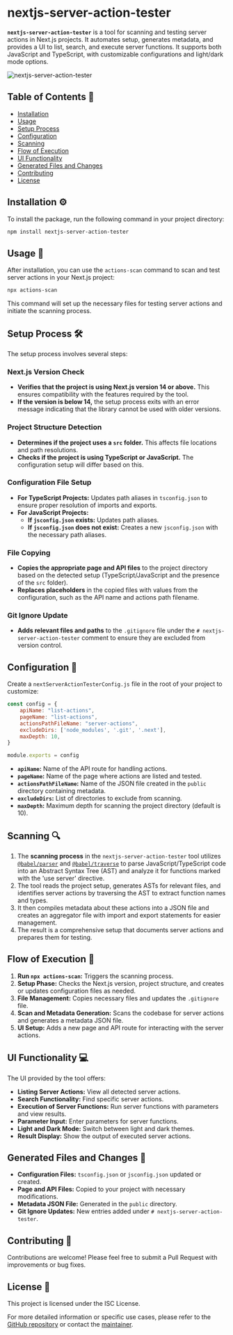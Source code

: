 # nextjs-server-action-tester

**`nextjs-server-action-tester`** is a tool for scanning and testing server actions in Next.js projects. It automates setup, generates metadata, and provides a UI to list, search, and execute server functions. It supports both JavaScript and TypeScript, with customizable configurations and light/dark mode options.

![nextjs-server-action-tester](https://github.com/user-attachments/assets/0dbf3b6e-3ac5-44eb-9769-417c0d992c27)

## Table of Contents 📑

- [Installation](#Installation)
- [Usage](#Usage)
- [Setup Process](#Setup-Process)
- [Configuration](#Configuration)
- [Scanning](#Scanning)
- [Flow of Execution](#Flow-of-Execution)
- [UI Functionality](#UI-Functionality)
- [Generated Files and Changes](#Generated-Files-and-Changes)
- [Contributing](#Contributing)
- [License](#License)

## Installation ⚙️

To install the package, run the following command in your project directory:

```bash
npm install nextjs-server-action-tester
```

## Usage 🚀

After installation, you can use the `actions-scan` command to scan and test server actions in your Next.js project:

```bash
npx actions-scan
```

This command will set up the necessary files for testing server actions and  initiate the scanning process.

## Setup Process 🛠️

The setup process involves several steps:

### Next.js Version Check

- **Verifies that the project is using Next.js version 14 or above.** This ensures compatibility with the features required by the tool.
- **If the version is below 14,** the setup process exits with an error message indicating that the library cannot be used with older versions.

### Project Structure Detection

- **Determines if the project uses a `src` folder.** This affects file locations and path resolutions.
- **Checks if the project is using TypeScript or JavaScript.** The configuration setup will differ based on this.

### Configuration File Setup

- **For TypeScript Projects:** Updates path aliases in `tsconfig.json` to ensure proper resolution of imports and exports.
- **For JavaScript Projects:**
  - **If `jsconfig.json` exists:** Updates path aliases.
  - **If `jsconfig.json` does not exist:** Creates a new `jsconfig.json` with the necessary path aliases.

### File Copying

- **Copies the appropriate page and API files** to the project directory based on the detected setup (TypeScript/JavaScript and the presence of the `src` folder).
- **Replaces placeholders** in the copied files with values from the configuration, such as the API name and actions path filename.

### Git Ignore Update

- **Adds relevant files and paths** to the `.gitignore` file under the `# nextjs-server-action-tester` comment to ensure they are excluded from version control.

## Configuration 🔧

Create a `nextServerActionTesterConfig.js` file in the root of your project to customize:

```jsx
const config = {
	apiName: "list-actions",
	pageName: "list-actions",
	actionsPathFileName: "server-actions",
	excludeDirs: ['node_modules', '.git', '.next'],
	maxDepth: 10,
}

module.exports = config
```

- **`apiName`:** Name of the API route for handling actions.
- **`pageName`:** Name of the page where actions are listed and tested.
- **`actionsPathFileName`:** Name of the JSON file created in the `public` directory containing metadata.
- **`excludeDirs`:** List of directories to exclude from  scanning.
- **`maxDepth`:** Maximum depth for scanning the project directory (default is 10).

## Scanning 🔍

1. The **scanning process** in the `nextjs-server-action-tester` tool utilizes [`@babel/parser`](https://www.npmjs.com/package/@babel/parser) and [`@babel/traverse`](https://www.npmjs.com/package/@babel/traverse) to parse JavaScript/TypeScript code into an Abstract Syntax Tree (AST) and analyze it for functions marked with the 'use server' directive.
2. The tool reads the project setup, generates ASTs for relevant files, and identifies server actions by traversing the AST to extract function names and types.
3. It then compiles metadata about these actions into a JSON file and creates an aggregator file with import and export statements for easier management.
4. The result is a comprehensive setup that documents server actions and prepares them for testing.

## Flow of Execution 🔄

1. **Run `npx actions-scan`:** Triggers the scanning process.
2. **Setup Phase:** Checks the Next.js version, project structure, and creates or updates configuration files as needed.
3. **File Management:** Copies necessary files and updates the `.gitignore` file.
4. **Scan and Metadata Generation:** Scans the codebase for server actions and generates a metadata JSON file.
5. **UI Setup:** Adds a new page and API route for interacting with the server actions.

## UI Functionality 💻

The UI provided by the tool offers:

- **Listing Server Actions:** View all detected server actions.
- **Search Functionality:** Find specific server actions.
- **Execution of Server Functions:** Run server functions with parameters and view results.
- **Parameter Input:** Enter parameters for server functions.
- **Light and Dark Mode:** Switch between light and dark themes.
- **Result Display:** Show the output of executed server actions.

## Generated Files and Changes 📂

- **Configuration Files:** `tsconfig.json` or `jsconfig.json` updated or created.
- **Page and API Files:** Copied to your project with necessary modifications.
- **Metadata JSON File:** Generated in the `public` directory.
- **Git Ignore Updates:** New entries added under `# nextjs-server-action-tester`.

## Contributing 🤝

Contributions are welcome! Please feel free to submit a Pull Request with improvements or bug fixes.

## License 📜

This project is licensed under the ISC License.

For more detailed information or specific use cases, please refer to the [GitHub repository](https://github.com/bijish-js/nextjs-server-action-tester) or contact the [maintainer](https://bijishob.com).

